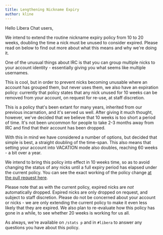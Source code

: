 ```yaml
---
title: Lengthening Nickname Expiry
author: kline
---
```


Hello Libera Chat users,

We intend to extend the routine nickname expiry policy from 10 to 20 weeks,
doubling the time a nick must be unused to consider expired. Please read on
below to find out more about what this means and why we're doing it.

One of the unusual things about IRC is that you can group multiple nicks to
your account identity - essentially giving you what seems like multiple
usernames.

This is cool, but in order to prevent nicks becoming unusable where an account
has grouped them, but never uses them, we also have an expiration policy:
currently that policy states that any nick unused for 10 weeks can be removed
from your account, on request for re-use, at staff discretion.

This is a policy that's been extant for many years, inherited from our
previous incarnation, and it's served us well. After giving it much thought,
however, we've decided that we believe that 10 weeks is too short a period of
time. It's not been uncommon for people to take 2-3 months away from IRC and
find that their account has been dropped.

With this in mind we have considered a number of options, but decided that
simple is best, a straight doubling of the time-span. This also means that
setting your account into VACATION mode also doubles, reaching 60 weeks - a
bit over a year.

We intend to bring this policy into effect in 10 weeks time, so as to avoid
changing the status of any nicks until a full expiry period has elapsed under
the current policy. You can see the exact working of the policy change [at the
pull request here][1].

Please note that as with the current policy, expired nicks are *not*
automatically dropped. Expired nicks are only dropped on request, and subject
to staff discretion. Please do not be concerned about your account or nicks -
we are only extending the current policy to make it even less likely that they
are expired. We also plan to re-evaluate how this policy has gone in a while,
to see whether 20 weeks is working for us all.

As always, we're available on `/stats p` and in `#libera` to answer any
questions you have about this policy.

[1]: https://github.com/Libera-Chat/libera-chat.github.io/pull/173
